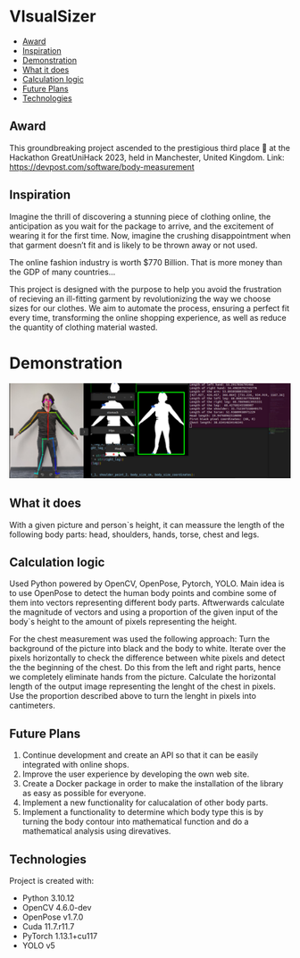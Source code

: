 # VIsualSizer

* [Award](#award)
* [Inspiration](#inspiration)
* [Demonstration](#demonstration)
* [What it does](#what-it-does)
* [Calculation logic](#calculation-logic)
* [Future Plans](#future-plans)
* [Technologies](#technologies)

## Award 
This groundbreaking project ascended to the prestigious third place 🥉 at the Hackathon GreatUniHack 2023, held in Manchester, United Kingdom.
Link: https://devpost.com/software/body-measurement 

## Inspiration
Imagine the thrill of discovering a stunning piece of clothing online, the anticipation as you wait for the package to arrive, and the excitement of wearing it for the first time. Now, imagine the crushing disappointment when that garment doesn’t fit and is likely to be thrown away or not used.

The online fashion industry is worth $770 Billion. That is more money than the GDP of many countries...

This project is designed with the purpose to help you avoid the frustration of recieving an ill-fitting garment by revolutionizing the way we choose sizes for our clothes. We aim to automate the process, ensuring a perfect fit every time, transforming the online shopping experience, as well as reduce the quantity of clothing material wasted.

# Demonstration
![Demo](Demo.png)
## What it does
With a given picture and person`s height, it can meassure the length of the following body parts: head, shoulders, hands, torse, chest and legs.

## Calculation logic
Used Python powered by OpenCV, OpenPose, Pytorch, YOLO. Main idea is to use OpenPose to detect the human body points and combine some of them into vectors representing different body parts. Aftwerwards calculate the magnitude of vectors and using a proportion of the given input of the body`s height to the amount of pixels representing the height.

For the chest measurement was used the following approach: Turn the background of the picture into black and the body to white. Iterate over the pixels horizontally to check the difference between white pixels and detect the the beginning of the chest. Do this from the left and right parts, hence we completely eliminate hands from the picture. Calculate the horizontal length of the output image representing the lenght of the chest in pixels. Use the proportion described above to turn the lenght in pixels into cantimeters.

## Future Plans
1. Continue development and create an API so that it can be easily integrated with online shops.
2. Improve the user experience by developing the own web site.
3. Create a Docker package in order to make the installation of the library as easy as possible for everyone.
4. Implement a new functionality for calucalation of other body parts.
5. Implement a functionality to determine which body type this is by turning the body contour into mathematical function and do a mathematical analysis using direvatives.

## Technologies
Project is created with:
* Python 3.10.12
* OpenCV 4.6.0-dev
* OpenPose v1.7.0
* Cuda 11.7.r11.7
* PyTorch 1.13.1+cu117
* YOLO v5

